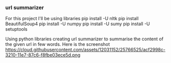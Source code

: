 ### url summarizer
For this project I'll be using libraries
pip install -U nltk
pip install BeautifulSoup4
pip install -U numpy
pip install -U sumy
pip install -U setuptools

Using python libraries creating url summarizer to summarise the content of the given url in few words.
Here is the screenshot
https://cloud.githubusercontent.com/assets/12031152/25766525/acf2998c-3210-11e7-87c6-f8fbe03ece5d.png
